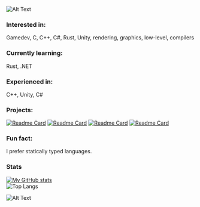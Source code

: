 ![Alt Text](https://media.giphy.com/media/Nx0rz3jtxtEre/giphy.gif)  

### Interested in:
Gamedev, C, C++, C#, Rust, Unity, rendering, graphics, low-level, compilers

### Currently learning:
Rust, .NET

### Experienced in:
C++, Unity, C#

### Projects: 
[![Readme Card](https://github-readme-stats.vercel.app/api/pin/?username=RafalUzarowicz&repo=InterpreterTI4)](https://github.com/RafalUzarowicz/InterpreterTI4)
[![Readme Card](https://github-readme-stats.vercel.app/api/pin/?username=RafalUzarowicz&repo=SimpleNFS)](https://github.com/RafalUzarowicz/SimpleNFS)
[![Readme Card](https://github-readme-stats.vercel.app/api/pin/?username=RafalUzarowicz&repo=AngryBirdsQR)](https://github.com/RafalUzarowicz/AngryBirdsQR)
[![Readme Card](https://github-readme-stats.vercel.app/api/pin/?username=RafalUzarowicz&repo=SimulatedAnnealingTabuSearch)](https://github.com/RafalUzarowicz/SimulatedAnnealingTabuSearch)
<!-- #### Small projects:  -->

### Fun fact:
I prefer statically typed languages.

### Stats
[![My GitHub stats](https://github-readme-stats.vercel.app/api?username=RafalUzarowicz&show_icons=true&theme=dracula)](https://github.com/anuraghazra/github-readme-stats)  
![Top Langs](https://github-readme-stats.vercel.app/api/top-langs/?username=RafalUzarowicz&layout=compact&theme=dracula)  



![Alt Text](https://media.giphy.com/media/8JTFsZmnTR1Rs1JFVP/giphy.gif)  
<!--

[![willianrod's wakatime stats](https://github-readme-stats.vercel.app/api/wakatime?username=RafalUzarowicz)](https://github.com/anuraghazra/github-readme-stats)
**RafalUzarowicz/RafalUzarowicz** is a ✨ _special_ ✨ repository because its `README.md` (this file) appears on your GitHub profile.

Here are some ideas to get you started:

- 🔭 I’m currently working on ...
- 🌱 I’m currently learning ...
- 👯 I’m looking to collaborate on ...
- 🤔 I’m looking for help with ...
- 💬 Ask me about ...
- 📫 How to reach me: ...
- 😄 Pronouns: ...
- ⚡ Fun fact: ...
-->
